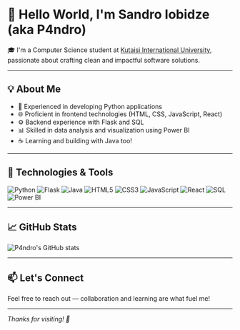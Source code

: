 # 👋 Hello World, I'm Sandro Iobidze (aka P4ndro)

🎓 I'm a Computer Science student at [Kutaisi International University](https://kiu.edu.ge/), passionate about crafting clean and impactful software solutions.

---

## 💡 About Me

- 🐍 Experienced in developing Python applications
- 🌐 Proficient in frontend technologies (HTML, CSS, JavaScript, React)
- ⚙️ Backend experience with Flask and SQL
- 📊 Skilled in data analysis and visualization using Power BI
- ☕ Learning and building with Java too!

---

## 🔧 Technologies & Tools

![Python](https://img.shields.io/badge/-Python-3776AB?style=flat&logo=python&logoColor=white)
![Flask](https://img.shields.io/badge/-Flask-000000?style=flat&logo=flask)
![Java](https://img.shields.io/badge/-Java-007396?style=flat&logo=java&logoColor=white)
![HTML5](https://img.shields.io/badge/-HTML5-E34F26?style=flat&logo=html5&logoColor=white)
![CSS3](https://img.shields.io/badge/-CSS3-1572B6?style=flat&logo=css3&logoColor=white)
![JavaScript](https://img.shields.io/badge/-JavaScript-F7DF1E?style=flat&logo=javascript&logoColor=black)
![React](https://img.shields.io/badge/-React-61DAFB?style=flat&logo=react&logoColor=black)
![SQL](https://img.shields.io/badge/-SQL-4479A1?style=flat&logo=postgresql&logoColor=white)
![Power BI](https://img.shields.io/badge/-Power%20BI-F2C811?style=flat&logo=power-bi&logoColor=black)

---

## 📈 GitHub Stats

![P4ndro's GitHub stats](https://github-readme-stats.vercel.app/api?username=P4ndro&show_icons=true&theme=tokyonight)

---

## 📫 Let's Connect

Feel free to reach out — collaboration and learning are what fuel me!

<!-- Add your links if you'd like
- 💼 [LinkedIn](#)
- 📧 Email: your.email@example.com
-->

---

_Thanks for visiting! 🚀_
